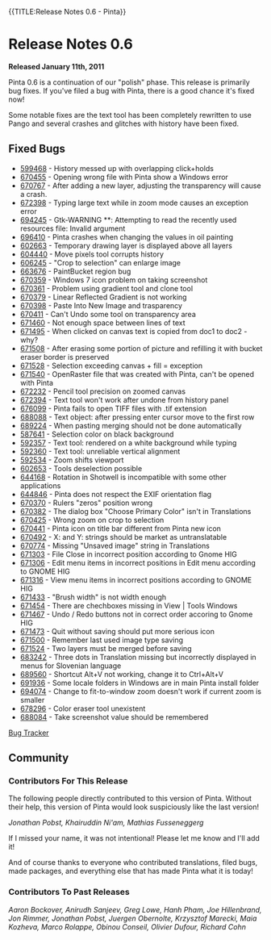 {{TITLE:Release Notes 0.6 - Pinta}}
# Release Notes 0.6

**Released January 11th, 2011**

Pinta 0.6 is a continuation of our "polish" phase. This release is primarily bug fixes. If you've filed a bug with Pinta, there is a good chance it's fixed now!

Some notable fixes are the text tool has been completely rewritten to use Pango and several crashes and glitches with history have been fixed.

## Fixed Bugs

* [599468](https://launchpad.net/bugs/599468) - History messed up with overlapping click+holds
* [670455](https://launchpad.net/bugs/670455) - Opening wrong file with Pinta show a Windows error
* [670767](https://launchpad.net/bugs/670767) - After adding a new layer, adjusting the transparency will cause a crash.
* [672398](https://launchpad.net/bugs/672398) - Typing large text while in zoom mode causes an exception error
* [694245](https://launchpad.net/bugs/694245) - Gtk-WARNING **: Attempting to read the recently used resources file: Invalid argument
* [696410](https://launchpad.net/bugs/696410) - Pinta crashes when changing the values in oil painting
* [602663](https://launchpad.net/bugs/602663) - Temporary drawing layer is displayed above all layers
* [604440](https://launchpad.net/bugs/604440) - Move pixels tool corrupts history
* [606245](https://launchpad.net/bugs/606245) - "Crop to selection" can enlarge image
* [663676](https://launchpad.net/bugs/663676) - PaintBucket region bug
* [670359](https://launchpad.net/bugs/670359) - Windows 7 icon problem on taking screenshot
* [670361](https://launchpad.net/bugs/670361) - Problem using gradient tool and clone tool
* [670379](https://launchpad.net/bugs/670379) - Linear Reflected Gradient is not working
* [670398](https://launchpad.net/bugs/670398) - Paste Into New Image and trasparency
* [670411](https://launchpad.net/bugs/670411) - Can't Undo some tool on transparency area
* [671460](https://launchpad.net/bugs/671460) - Not enough space between lines of text
* [671495](https://launchpad.net/bugs/671495) - When clicked on canvas text is copied from doc1 to doc2 - why?
* [671508](https://launchpad.net/bugs/671508) - After erasing some portion of picture and refilling it with bucket eraser border is preserved
* [671528](https://launchpad.net/bugs/671528) - Selection exceeding canvas + fill = exception
* [671540](https://launchpad.net/bugs/671540) - OpenRaster file that was created with Pinta, can't be opened with Pinta
* [672232](https://launchpad.net/bugs/672232) - Pencil tool precision on zoomed canvas
* [672394](https://launchpad.net/bugs/672394) - Text tool won't work after undone from history panel
* [676099](https://launchpad.net/bugs/676099) - Pinta fails to open TIFF files with .tif extension
* [688088](https://launchpad.net/bugs/688088) - Text object: after pressing enter cursor move to the first row
* [689224](https://launchpad.net/bugs/689224) - When pasting merging should not be done automatically
* [587641](https://launchpad.net/bugs/587641) - Selection color on black background
* [592357](https://launchpad.net/bugs/592357) - Text tool: rendered on a white background while typing
* [592360](https://launchpad.net/bugs/592360) - Text tool: unreliable vertical alignment
* [592534](https://launchpad.net/bugs/592534) - Zoom shifts viewport
* [602653](https://launchpad.net/bugs/602653) - Tools deselection possible
* [644168](https://launchpad.net/bugs/644168) - Rotation in Shotwell is incompatible with some other applications
* [644846](https://launchpad.net/bugs/644846) - Pinta does not respect the EXIF orientation flag
* [670370](https://launchpad.net/bugs/670370) - Rulers "zeros" position wrong
* [670382](https://launchpad.net/bugs/670382) - The dialog box "Choose Primary Color" isn't in Translations
* [670425](https://launchpad.net/bugs/670425) - Wrong zoom on crop to selection
* [670441](https://launchpad.net/bugs/670441) - Pinta icon on title bar different from Pinta new icon
* [670492](https://launchpad.net/bugs/670492) - X: and Y: strings should be market as untranslatable
* [670774](https://launchpad.net/bugs/670774) - Missing "Unsaved image" string in Translations
* [671303](https://launchpad.net/bugs/671303) - File Close in incorrect position according to Gnome HIG
* [671306](https://launchpad.net/bugs/671306) - Edit menu items in incorrect positions in Edit menu according to GNOME HIG
* [671316](https://launchpad.net/bugs/671316) - View menu items in incorrect positions according to GNOME HIG
* [671433](https://launchpad.net/bugs/671433) - "Brush width" is not width enough
* [671454](https://launchpad.net/bugs/671454) - There are chechboxes missing in View | Tools Windows
* [671467](https://launchpad.net/bugs/671467) - Undo / Redo buttons not in correct order accoring to Gnome HIG
* [671473](https://launchpad.net/bugs/671473) - Quit without saving should put more serious icon
* [671500](https://launchpad.net/bugs/671500) - Remember last used image type saving
* [671524](https://launchpad.net/bugs/671524) - Two layers must be merged before saving
* [683242](https://launchpad.net/bugs/683242) - Three dots in Translation missing but incorrectly displayed in menus for Slovenian language
* [689560](https://launchpad.net/bugs/689560) - Shortcut Alt+V not working, change it to Ctrl+Alt+V
* [691936](https://launchpad.net/bugs/691936) - Some locale folders in Windows are in main Pinta install folder
* [694074](https://launchpad.net/bugs/694074) - Change to fit-to-window zoom doesn't work if current zoom is smaller
* [678296](https://launchpad.net/bugs/678296) - Color eraser tool unexistent
* [688084](https://launchpad.net/bugs/688084) - Take screenshot value should be remembered

[Bug Tracker][1]

## Community

### Contributors For This Release

The following people directly contributed to this version of Pinta. Without their help, this version of Pinta would look suspiciously like the last version!

*Jonathan Pobst, Khairuddin Ni'am, Mathias Fusseneggerg*

If I missed your name, it was not intentional! Please let me know and I'll add it!

And of course thanks to everyone who contributed translations, filed bugs, made packages, and everything else that has made Pinta what it is today!

### Contributors To Past Releases

*Aaron Bockover, Anirudh Sanjeev, Greg Lowe, Hanh Pham, Joe Hillenbrand, Jon Rimmer, Jonathan Pobst, Juergen Obernolte, Krzysztof Marecki, Maia Kozheva, Marco Rolappe, Obinou Conseil, Olivier Dufour, Richard Cohn*

[1]: https://bugs.launchpad.net/pinta/+bugs
